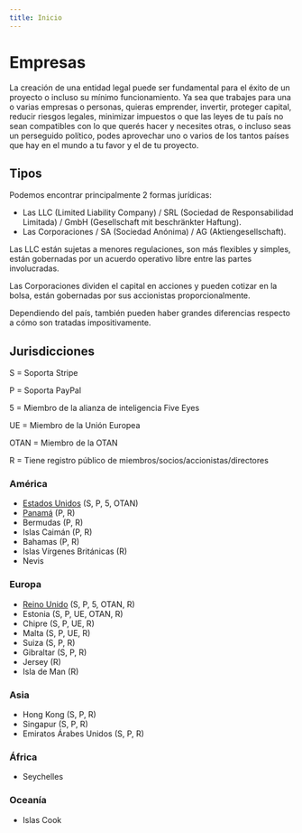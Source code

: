 ```yaml
---
title: Inicio
---
```


# Empresas

La creación de una entidad legal puede ser fundamental para el éxito de un proyecto o incluso su mínimo funcionamiento. Ya sea que trabajes para una o varias empresas o personas, quieras emprender, invertir, proteger capital, reducir riesgos legales, minimizar impuestos o que las leyes de tu país no sean compatibles con lo que querés hacer y necesites otras, o incluso seas un perseguido político, podes aprovechar uno o varios de los tantos países que hay en el mundo a tu favor y el de tu proyecto.

## Tipos

Podemos encontrar principalmente 2 formas jurídicas:

- Las LLC (Limited Liability Company) / SRL (Sociedad de Responsabilidad Limitada) / GmbH (Gesellschaft mit beschränkter Haftung).
- Las Corporaciones / SA (Sociedad Anónima) / AG (Aktiengesellschaft).

Las LLC están sujetas a menores regulaciones, son más flexibles y simples, están gobernadas por un acuerdo operativo libre entre las partes involucradas.

Las Corporaciones dividen el capital en acciones y pueden cotizar en la bolsa, están gobernadas por sus accionistas proporcionalmente.

Dependiendo del país, también pueden haber grandes diferencias respecto a cómo son tratadas impositivamente.

## Jurisdicciones

S = Soporta Stripe

P = Soporta PayPal

5 = Miembro de la alianza de inteligencia Five Eyes

UE = Miembro de la Unión Europea

OTAN = Miembro de la OTAN

R = Tiene registro público de miembros/socios/accionistas/directores

### América

- [Estados Unidos](eeuu/) (S, P, 5, OTAN)
- [Panamá](panama/) (P, R)
- Bermudas (P, R)
- Islas Caimán (P, R)
- Bahamas (P, R)
- Islas Vírgenes Británicas (R)
- Nevis

### Europa

- [Reino Unido](uk/) (S, P, 5, OTAN, R)
- Estonia (S, P, UE, OTAN, R)
- Chipre (S, P, UE, R)
- Malta (S, P, UE, R)
- Suiza (S, P, R)
- Gibraltar (S, P, R)
- Jersey (R)
- Isla de Man (R)

### Asia

- Hong Kong (S, P, R)
- Singapur (S, P, R)
- Emiratos Árabes Unidos (S, P, R)

### África

- Seychelles

### Oceanía

- Islas Cook
